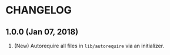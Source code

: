# CHANGELOG

## 1.0.0 (Jan 07, 2018)

1. (New) Autorequire all files in `lib/autorequire` via an initializer.
